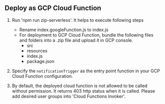 ## Deploy as GCP Cloud Function

1. Run 'npm run zip-serverless'. It helps to execute following steps
   - Rename index.googleFunction.js to index.js
   - For deployment to GCP Cloud Function, bundle the following files and folders into a .zip file and upload it in GCP console.
      - src
      - resources
      - index.js
      - package.json

2. Specify the `notificationTrigger` as the entry point function in your GCP Cloud Function configuration.
3. By default, the deployed cloud function is not allowed to be called without permission. It returns 403 http status when it is called. Please add desired user groups into 'Cloud Functions Invoker'.

